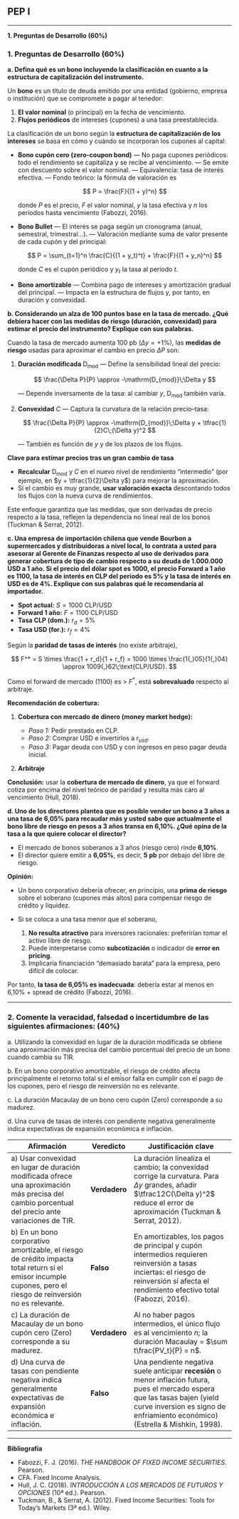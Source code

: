 ## PEP I


--- 


**1. Preguntas de Desarrollo (60%)**

### 1. Preguntas de Desarrollo (60%)

**a. Defina qué es un bono incluyendo la clasificación en cuanto a la estructura de capitalización del instrumento.**

Un **bono** es un título de deuda emitido por una entidad (gobierno, empresa o institución) que se compromete a pagar al tenedor:

1. **El valor nominal** (o principal) en la fecha de vencimiento.
2. **Flujos periódicos** de intereses (cupones) a una tasa preestablecida.

La clasificación de un bono según la **estructura de capitalización de los intereses** se basa en cómo y cuándo se incorporan los cupones al capital:

* **Bono cupón cero (zero-coupon bond)**
  — No paga cupones periódicos: todo el rendimiento se capitaliza y se recibe al vencimiento.
  — Se emite con descuento sobre el valor nominal.
  — Equivalencia: tasa de interés efectiva.
  — Fondo teórico: la fórmula de valoración es

  $$
  P = \frac{F}{(1 + y)^n}
  $$

  donde $P$ es el precio, $F$ el valor nominal, $y$ la tasa efectiva y $n$ los períodos hasta vencimiento (Fabozzi, 2016).

* **Bono Bullet**
  — El interés se paga según un cronograma (anual, semestral, trimestral…).
  — Valoración mediante suma de valor presente de cada cupón y del principal:

  $$
  P = \sum_{t=1}^n \frac{C}{(1 + y_t)^t} + \frac{F}{(1 + y_n)^n}
  $$

  donde $C$ es el cupón periódico y $y_t$ la tasa al período $t$.


* **Bono amortizable**
  — Combina pago de intereses y amortización gradual del principal.
  — Impacta en la estructura de flujos y, por tanto, en duración y convexidad.


**b. Considerando un alza de 100 puntos base en la tasa de mercado. ¿Qué debiera hacer con las medidas de riesgo (duración, convexidad) para estimar el precio del instrumento? Explique con sus palabras.**

Cuando la tasa de mercado aumenta 100 pb ($\Delta y = +1\%$), las **medidas de riesgo** usadas para aproximar el cambio en precio $\Delta P$ son:

1. **Duración modificada** $\mathrm{D_{mod}}$
   — Define la sensibilidad lineal del precio:

   $$
   \frac{\Delta P}{P} \approx -\mathrm{D_{mod}}\;\Delta y
   $$

   — Depende inversamente de la tasa: al cambiar $y$, $\mathrm{D_{mod}}$ también varía.

2. **Convexidad** $C$
   — Captura la curvatura de la relación precio–tasa:

   $$
   \frac{\Delta P}{P} \approx -\mathrm{D_{mod}}\;\Delta y + \tfrac{1}{2}C\;(\Delta y)^2
   $$

   — También es función de $y$ y de los plazos de los flujos.

**Clave para estimar precios tras un gran cambio de tasa**

* **Recalcular** $\mathrm{D_{mod}}$ y $C$ en el nuevo nivel de rendimiento “intermedio” (por ejemplo, en $y + \tfrac{1}{2}\Delta y$) para mejorar la aproximación.
* Si el cambio es muy grande, **usar valoración exacta** descontando todos los flujos con la nueva curva de rendimientos.

Este enfoque garantiza que las medidas, que son derivadas de precio respecto a la tasa, reflejen la dependencia no lineal real de los bonos (Tuckman & Serrat, 2012).


**c. Una empresa de importación chilena que vende Bourbon a supermercados y distribuidoras a nivel local, lo contrata a usted para asesorar al Gerente de Finanzas respecto al uso de derivados para generar cobertura de tipo de cambio respecto a su deuda de 1.000.000 USD a 1 año. Si el precio del dólar spot es 1000, el precio Forward a 1 año es 1100, la tasa de interés en CLP del período es 5% y la tasa de interés en USD es de 4%. Explique con sus palabras qué le recomendaría al importador.**


* **Spot actual:** $S = 1000$ CLP/USD
* **Forward 1 año:** $F = 1100$ CLP/USD
* **Tasa CLP (dom.):** $r_d = 5\%$
* **Tasa USD (for.):** $r_f = 4\%$

Según la **paridad de tasas de interés** (no existe arbitraje),

$$
F^* = S \times \frac{1 + r_d}{1 + r_f} 
     = 1000 \times \frac{1{,}05}{1{,}04} 
     \approx 1009{,}62\;\text{CLP/USD}.
$$

Como el forward de mercado (1100) es > $F^*$, está **sobrevaluado** respecto al arbitraje.

**Recomendación de cobertura:**

1. **Cobertura con mercado de dinero (money market hedge):**

   * *Paso 1:* Pedir prestado en CLP.
   * *Paso 2:* Comprar USD e invertirlos a $r_{usd}$.
   * *Paso 3:* Pagar deuda con USD y con ingresos en peso pagar deuda inicial.

2. **Arbitraje**
   

**Conclusión:** usar la **cobertura de mercado de dinero**, ya que el forward cotiza por encima del nivel teórico de paridad y resulta más caro al vencimiento (Hull, 2018).


**d. Uno de los directores plantea que es posible vender un bono a 3 años a una tasa de 6,05% para recaudar más y usted sabe que actualmente el bono libre de riesgo en pesos a 3 años transa en 6,10%. ¿Qué opina de la tasa a la que quiere colocar el director?**


* El mercado de bonos soberanos a 3 años (riesgo cero) rinde **6,10%**.
* El director quiere emitir a **6,05%**, es decir, **5 pb** por debajo del libre de riesgo.

**Opinión:**

* Un bono corporativo debería ofrecer, en principio, una **prima de riesgo** sobre el soberano (cupones más altos) para compensar riesgo de crédito y liquidez.
* Si se coloca a una tasa menor que el soberano,

  1. **No resulta atractivo** para inversores racionales: preferirían tomar el activo libre de riesgo.
  2. Puede interpretarse como **subcotización** o indicador de **error en pricing**.
  3. Implicaría financiación “demasiado barata” para la empresa, pero difícil de colocar.

Por tanto, **la tasa de 6,05% es inadecuada**: debería estar al menos en 6,10% + spread de crédito (Fabozzi, 2016).

---




### 2. Comente la veracidad, falsedad o incertidumbre de las siguientes afirmaciones: (40%)

a. Utilizando la convexidad en lugar de la duración modificada se obtiene una aproximación más precisa del cambio porcentual del precio de un bono cuando cambia su TIR.

b. En un bono corporativo amortizable, el riesgo de crédito afecta principalmente el retorno total si el emisor falla en cumplir con el pago de los cupones, pero el riesgo de reinversión no es relevante.

c. La duración Macaulay de un bono cero cupón (Zero) corresponde a su madurez.

d. Una curva de tasas de interés con pendiente negativa generalmente indica expectativas de expansión económica e inflación.


| Afirmación                                                                                                                                                     | Veredicto     | Justificación clave                                                                                                                                                                                             |
| -------------------------------------------------------------------------------------------------------------------------------------------------------------- | ------------- | --------------------------------------------------------------------------------------------------------------------------------------------------------------------------------------------------------------- |
| a) Usar convexidad en lugar de duración modificada ofrece una aproximación más precisa del cambio porcentual del precio ante variaciones de TIR.               | **Verdadero** | La duración linealiza el cambio; la convexidad corrige la curvatura. Para $\Delta y$ grandes, añadir $\tfrac12C(\Delta y)^2$ reduce el error de aproximación (Tuckman & Serrat, 2012).                          |
| b) En un bono corporativo amortizable, el riesgo de crédito impacta total return si el emisor incumple cupones, pero el riesgo de reinversión no es relevante. | **Falso**     | En amortizables, los pagos de principal y cupón intermedios requieren reinversión a tasas inciertas: el riesgo de reinversión sí afecta el rendimiento efectivo total (Fabozzi, 2016).                          |
| c) La duración de Macaulay de un bono cupón cero (Zero) corresponde a su madurez.                                                                              | **Verdadero** | Al no haber pagos intermedios, el único flujo es al vencimiento $n$; la duración Macaulay = $\sum t\frac{PV_t}{P} = n$.                                                                                         |
| d) Una curva de tasas con pendiente negativa indica generalmente expectativas de expansión económica e inflación.                                              | **Falso**     | Una pendiente negativa suele anticipar **recesión** o menor inflación futura, pues el mercado espera que las tasas bajen (yield curve inversion es signo de enfriamiento económico) (Estrella & Mishkin, 1998). |

---

**Bibliografía**

* Fabozzi, F. J. (2016). *THE HANDBOOK OF FIXED INCOME SECURITIES*. Pearson.
* CFA. Fixed Income Analysis.
* Hull, J. C. (2018). *INTRODUCCIÓN A LOS MERCADOS DE FUTUROS Y OPCIONES* (10ª ed.). Pearson.
* Tuckman, B., & Serrat, A. (2012). Fixed Income Securities: Tools for Today’s Markets (3ª ed.). Wiley.
